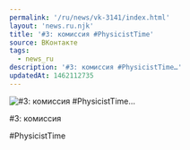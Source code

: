 ```yaml
---
permalink: '/ru/news/vk-3141/index.html'
layout: 'news.ru.njk'
title: '#3: комиссия #PhysicistTime'
source: ВКонтакте
tags:
  - news_ru
description: '#3: комиссия #PhysicistTime…'
updatedAt: 1462112735
---
```

![#3: комиссия #PhysicistTime…](https://sun9-13.userapi.com/impf/c631422/v631422484/32f05/iS6KEECr38A.jpg?size=720x1080&quality=96&sign=2322c76c508b89ccec1b1fa0a8c5d858&c_uniq_tag=qle4_oVI3odQDMTZ1PexLNKaBY1O6UtYKwf_1zflGao&type=album)

#3: комиссия

#PhysicistTime
